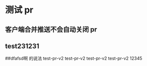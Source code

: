 # 测试 pr

## 客户端合并推送不会自动关闭 pr

## test231231
##dfafsd啊 的说法  test-pr-v2
test-pr-v2
test-pr-v2
test-pr-v2
12345